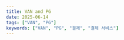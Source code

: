 ```yaml
---
title: VAN and PG
date: 2025-06-14
tags: ["VAN", "PG"]
keywords: ["VAN", "PG", "결제", "결제 서비스"]
---
```

